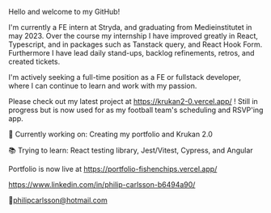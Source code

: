Hello and welcome to my GitHub!

I'm currently a FE intern at Stryda, and graduating from Medieinstitutet in may 2023. Over the course my internship I have improved greatly in React, Typescript, and in packages such as Tanstack query, and React Hook Form. Furthermore I have lead daily stand-ups, backlog refinements, retros, and created tickets.

I'm actively seeking a full-time position as a FE or fullstack developer, where I can continue to learn and work with my passion.

Please check out my latest project at https://krukan2-0.vercel.app/ ! Still in progress but is now used for as my football team's scheduling and RSVP'ing app.

👷 Currently working on: Creating my portfolio and Krukan 2.0

📚 Trying to learn: React testing library, Jest/Vitest, Cypress, and Angular

Portfolio is now live at https://portfolio-fishenchips.vercel.app/

https://www.linkedin.com/in/philip-carlsson-b6494a90/

🔗philipcarlsson@hotmail.com
